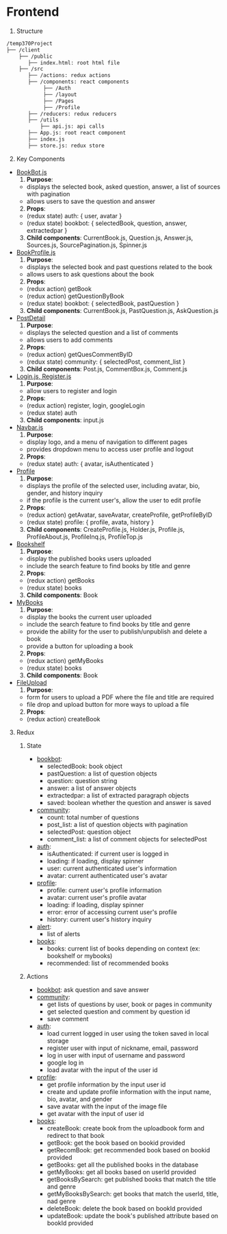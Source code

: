 # Frontend

1. Structure

```bash
/temp370Project
├── /client
    ├── /public
       ├── index.html: root html file
    ├── /src
       ├── /actions: redux actions
       ├── /components: react components
            ├── /Auth
            ├── /layout
            ├── /Pages
            ├── /Profile
       ├── /reducers: redux reducers
       ├── /utils
           ├── api.js: api calls
       ├── App.js: root react component
       ├── index.js
       ├── store.js: redux store
```

2. Key Components

- [BookBot.js](../client/src/components/Pages/BookBot/BookBot.js)
  1. **Purpose**:
  - displays the selected book, asked question, answer, a list of sources with pagination
  - allows users to save the question and answer
  2. **Props**:
  - (redux state) auth: { user, avatar }
  - (redux state) bookbot: { selectedBook, question, answer, extractedpar }
  3. **Child components**: CurrentBook.js, Question.js, Answer.js, Sources.js, SourcePagination.js, Spinner.js
- [BookProfile.js](../client/src/components/Pages/BookProfile/BookProfile.js)
  1. **Purpose**:
  - displays the selected book and past questions related to the book
  - allows users to ask questions about the book
  2. **Props**:
  - (redux action) getBook
  - (redux action) getQuestionByBook
  - (redux state) bookbot: { selectedBook, pastQuestion }
  3. **Child components**: CurrentBook.js, PastQuestion.js, AskQuestion.js
- [PostDetail](../client/src/components/Pages/PostDetail/PostDetail.js)
  1. **Purpose**:
  - displays the selected question and a list of comments
  - allows users to add comments
  2. **Props**:
  - (redux action) getQuesCommentByID
  - (redux state) community: { selectedPost, comment_list }
  3. **Child components**: Post.js, CommentBox.js, Comment.js
- [Login.js, Register.js](../client/src/components/Auth)
  1. **Purpose**:
  - allow users to register and login
  2. **Props**:
  - (redux action) register, login, googleLogin
  - (redux state) auth
  3. **Child components**: input.js
- [Navbar.js](../client/src/components/layout/Navbar.js)
  1. **Purpose**:
  - display logo, and a menu of navigation to different pages
  - provides dropdown menu to access user profile and logout
  2. **Props**:
  - (redux state) auth: { avatar, isAuthenticated }
- [Profile](../client/src/components/Pages/Profile)
  1. **Purpose**:
  - displays the profile of the selected user, including
    avatar, bio, gender, and history inquiry
  - if the profile is the current user's, allow the user to edit profile
  2. **Props**:
  - (redux action) getAvatar, saveAvatar, createProfile, getProfileByID
  - (redux state) profile: { profile, avata, history }
  3. **Child components**: CreateProfile.js, Holder.js, Profile.js, ProfileAbout.js, ProfileInq.js, ProfileTop.js
- [Bookshelf](../client/src/components/Pages/Bookshelf)
  1. **Purpose**:
  - display the published books users uploaded
  - include the search feature to find books by title and genre
  2. **Props**:
  - (redux action) getBooks
  - (redux state) books
  3. **Child components**: Book
- [MyBooks](../client/src/components/Pages/MyBooks)
  1. **Purpose**:
  - display the books the current user uploaded
  - include the search feature to find books by title and genre
  - provide the ability for the user to publish/unpublish and delete a book
  - provide a button for uploading a book
  2. **Props**:
  - (redux action) getMyBooks
  - (redux state) books
  3. **Child components**: Book
- [FileUpload](../client/src/components/Pages/FileUpload)
  1. **Purpose**:
  - form for users to upload a PDF where the file and title are required
  - file drop and upload button for more ways to upload a file
  2. **Props**:
  - (redux action) createBook
  
3. Redux

   1. State
      - [bookbot](../client/src/reducers/bookbot.js):
        - selectedBook: book object
        - pastQuestion: a list of question objects
        - question: question string
        - answer: a list of answer objects
        - extractedpar: a list of extracted paragraph objects
        - saved: boolean whether the question and answer is saved
      - [community](../client/src/reducers/community.js):
        - count: total number of questions
        - post_list: a list of question objects with pagination
        - selectedPost: question object
        - comment_list: a list of comment objects for selectedPost
      - [auth](../client/src/reducers/auth.js):
        - isAuthenticated: if current user is logged in
        - loading: if loading, display spinner
        - user: current authenticated user's information
        - avatar: current authenticated user's avatar
      - [profile](../client/src/reducers/profile.js):
        - profile: current user's profile information
        - avatar: current user's profile avatar
        - loading: if loading, display spinner
        - error: error of accessing current user's profile
        - history: current user's history inquiry
      - [alert](../client/src/reducers/alert.js):
        - list of alerts
      - [books](../client/src/reducers/books.js):
        - books: current list of books depending on context (ex: bookshelf or mybooks)
        - recommended: list of recommended books
   
   2. Actions
      - [bookbot](../client/src/actions/bookbot.js): ask question and save answer
      - [community](../client/src/actions/community.js):
        - get lists of questions by user, book or pages in community
        - get selected question and comment by question id
        - save comment
      - [auth](../client/src/actions/auth.js):
        - load current logged in user using the token saved in local storage
        - register user with input of nickname, email, password
        - log in user with input of username and password
        - google log in
        - load avatar with the input of the user id
      - [profile](../client/src/actions/profile.js):
        - get profile information by the input user id
        - create and update profile information with the input name, bio, avatar, and gender
        - save avatar with the input of the image file
        - get avatar with the input of user id
      - [books](../client/src/actions/books.js):
        - createBook: create book from the uploadbook form and redirect to that book
        - getBook: get the book based on bookid provided
        - getRecomBook: get recommended book based on bookid provided
        - getBooks: get all the published books in the database
        - getMyBooks: get all books based on userId provided
        - getBooksBySearch: get published books that match the title and genre
        - getMyBooksBySearch: get books that match the userId, title, nad genre
        - deleteBook: delete the book based on bookId provided
        - updateBook: update the book's published attribute based on bookId provided
          
